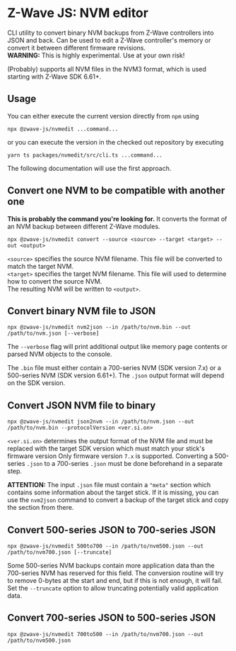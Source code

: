 # Z-Wave JS: NVM editor

CLI utility to convert binary NVM backups from Z-Wave controllers into JSON and back. Can be used to edit a Z-Wave controller's memory or convert it between different firmware revisions.\
**WARNING:** This is highly experimental. Use at your own risk!

(Probably) supports all NVM files in the NVM3 format, which is used starting with Z-Wave SDK 6.61+.

## Usage

You can either execute the current version directly from `npm` using

```
npx @zwave-js/nvmedit ...command...
```

or you can execute the version in the checked out repository by executing

```
yarn ts packages/nvmedit/src/cli.ts ...command...
```

The following documentation will use the first approach.

## Convert one NVM to be compatible with another one

**This is probably the command you're looking for.** It converts the format of an NVM backup between different Z-Wave modules.

```
npx @zwave-js/nvmedit convert --source <source> --target <target> --out <output>
```

`<source>` specifies the source NVM filename. This file will be converted to match the target NVM.\
`<target>` specifies the target NVM filename. This file will used to determine how to convert the source NVM.\
The resulting NVM will be written to `<output>`.

## Convert binary NVM file to JSON

```
npx @zwave-js/nvmedit nvm2json --in /path/to/nvm.bin --out /path/to/nvm.json [--verbose]
```

The `--verbose` flag will print additional output like memory page contents or parsed NVM objects to the console.

The `.bin` file must either contain a 700-series NVM (SDK version 7.x) or a 500-series NVM (SDK version 6.61+). The `.json` output format will depend on the SDK version.

## Convert JSON NVM file to binary

```
npx @zwave-js/nvmedit json2nvm --in /path/to/nvm.json --out /path/to/nvm.bin --protocolVersion <ver.si.on>
```

`<ver.si.on>` determines the output format of the NVM file and must be replaced with the target SDK version which must match your stick's firmware version
Only firmware version `7.x` is supported. Converting a 500-series `.json` to a 700-series `.json` must be done beforehand in a separate step.

**ATTENTION:** The input `.json` file must contain a `"meta"` section which contains some information about the target stick. If it is missing, you can use the `nvm2json` command to convert a backup of the target stick and copy the section from there.

## Convert 500-series JSON to 700-series JSON

```
npx @zwave-js/nvmedit 500to700 --in /path/to/nvm500.json --out /path/to/nvm700.json [--truncate]
```

Some 500-series NVM backups contain more application data than the 700-series NVM has reserved for this field. The conversion routine will try to remove 0-bytes at the start and end, but if this is not enough, it will fail. Set the `--truncate` option to allow truncating potentially valid application data.

## Convert 700-series JSON to 500-series JSON

```
npx @zwave-js/nvmedit 700to500 --in /path/to/nvm700.json --out /path/to/nvm500.json
```

